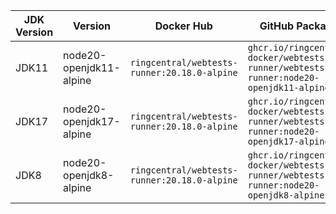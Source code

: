 | JDK Version | Version | Docker Hub | GitHub Package |
|-------------|---------|------------|----------------|
| JDK11 | node20-openjdk11-alpine | `ringcentral/webtests-runner:20.18.0-alpine` | `ghcr.io/ringcentral-docker/webtests-runner/webtests-runner:node20-openjdk11-alpine` |
| JDK17 | node20-openjdk17-alpine | `ringcentral/webtests-runner:20.18.0-alpine` | `ghcr.io/ringcentral-docker/webtests-runner/webtests-runner:node20-openjdk17-alpine` |
| JDK8 | node20-openjdk8-alpine | `ringcentral/webtests-runner:20.18.0-alpine` | `ghcr.io/ringcentral-docker/webtests-runner/webtests-runner:node20-openjdk8-alpine` |
